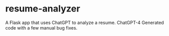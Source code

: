 # resume-analyzer
A Flask app that uses ChatGPT to analyze a resume.  ChatGPT-4 Generated code with a few manual bug fixes.
